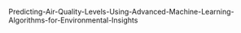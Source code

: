 Predicting-Air-Quality-Levels-Using-Advanced-Machine-Learning-Algorithms-for-Environmental-Insights
